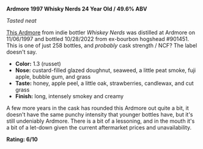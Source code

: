 **Ardmore 1997 Whisky Nerds 24 Year Old / 49.6% ABV**

*Tasted neat*

[This Ardmore](https://www.whiskybase.com/whiskies/whisky/224563/ardmore-1997-wn) from indie bottler *Whiskey Nerds* was distilled at Ardmore on 11/06/1997 and bottled 10/28/2022 from ex-bourbon hogshead #901451.  This is one of just 258 bottles, and *probably* cask strength / NCF?  The label doesn't say.

* **Color:** 1.3 (russet)
* **Nose:** custard-filled glazed doughnut, seaweed, a little peat smoke, fuji apple, bubble gum, and grass
* **Taste:** honey, apple peel, a little oak, strawberries, candlewax, and cut grass
* **Finish:** long, intensely smokey and creamy

A few more years in the cask has rounded this Ardmore out quite a bit, it doesn't have the same punchy intensity that younger bottles have, but it's still undeniably Ardmore.  There is a bit of a lessoning, and in the mouth it's a bit of a let-down given the current aftermarket prices and unavailability.

**Rating: 6/10**